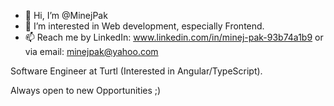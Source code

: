- 👋 Hi, I’m @MinejPak
- 👀 I’m interested in Web development, especially Frontend.
- 📫 Reach me by LinkedIn: www.linkedin.com/in/minej-pak-93b74a1b9 or via email: minejpak@yahoo.com

Software Engineer at Turtl (Interested in Angular/TypeScript).

Always open to new Opportunities ;)

<!---
MinejPak/MinejPak is a ✨ special ✨ repository because its `README.md` (this file) appears on your GitHub profile.
You can click the Preview link to take a look at your changes.
--->

